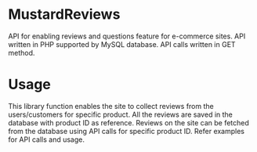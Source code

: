 # MustardReviews
API for enabling reviews and questions feature for e-commerce sites.
API written in PHP supported by MySQL database.
API calls written in GET method.

# Usage
This library function enables the site to collect reviews from the users/customers for specific product. All the reviews are saved in the database with product ID as reference. Reviews on the site can be fetched from the database using API calls for specific product ID.
Refer examples for API calls and usage.
